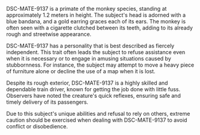DSC-MATE-9137 is a primate of the monkey species, standing at approximately 1.2 meters in height. The subject's head is adorned with a blue bandana, and a gold earring graces each of its ears. The monkey is often seen with a cigarette clutched between its teeth, adding to its already rough and streetwise appearance.

DSC-MATE-9137 has a personality that is best described as fiercely independent. This trait often leads the subject to refuse assistance even when it is necessary or to engage in amusing situations caused by stubbornness. For instance, the subject may attempt to move a heavy piece of furniture alone or decline the use of a map when it is lost.

Despite its rough exterior, DSC-MATE-9137 is a highly skilled and dependable train driver, known for getting the job done with little fuss. Observers have noted the creature's quick reflexes, ensuring safe and timely delivery of its passengers.

Due to this subject's unique abilities and refusal to rely on others, extreme caution should be exercised when dealing with DSC-MATE-9137 to avoid conflict or disobedience.